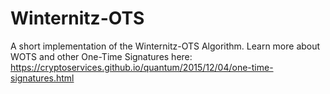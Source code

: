 # Winternitz-OTS
A short implementation of the Winternitz-OTS Algorithm. Learn more about WOTS and other One-Time Signatures here: https://cryptoservices.github.io/quantum/2015/12/04/one-time-signatures.html

